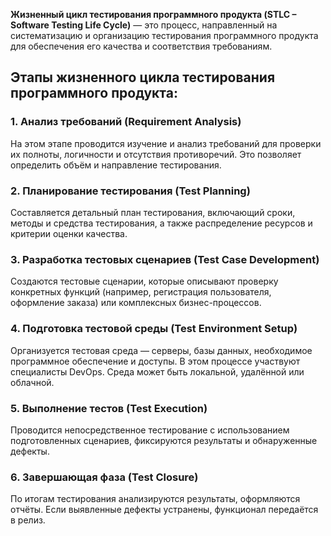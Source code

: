 **Жизненный цикл тестирования программного продукта (STLC – Software Testing Life Cycle)** — это процесс, направленный на систематизацию и организацию тестирования программного продукта для обеспечения его качества и соответствия требованиям.

## Этапы жизненного цикла тестирования программного продукта:

### 1. Анализ требований (Requirement Analysis)

На этом этапе проводится изучение и анализ требований для проверки их полноты, логичности и отсутствия противоречий. Это позволяет определить объём и направление тестирования.

### 2. Планирование тестирования (Test Planning)

Составляется детальный план тестирования, включающий сроки, методы и средства тестирования, а также распределение ресурсов и критерии оценки качества.

### 3. Разработка тестовых сценариев (Test Case Development)

Создаются тестовые сценарии, которые описывают проверку конкретных функций (например, регистрация пользователя, оформление заказа) или комплексных бизнес-процессов.

### 4. Подготовка тестовой среды (Test Environment Setup)

Организуется тестовая среда — серверы, базы данных, необходимое программное обеспечение и доступы. В этом процессе участвуют специалисты DevOps. Среда может быть локальной, удалённой или облачной.

### 5. Выполнение тестов (Test Execution)

Проводится непосредственное тестирование с использованием подготовленных сценариев, фиксируются результаты и обнаруженные дефекты.

### 6. Завершающая фаза (Test Closure)

По итогам тестирования анализируются результаты, оформляются отчёты. Если выявленные дефекты устранены, функционал передаётся в релиз.